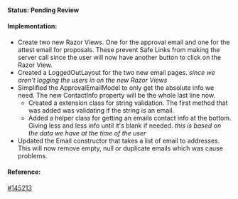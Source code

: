 
#### Status: Pending Review

#### Implementation:
- Create two new Razor Views. One for the approval email and one for the attest email for proposals. These prevent Safe Links from making the server call since the user will now have another button to click on the Razor View.
- Created a LoggedOutLayout for the two new email pages. _since we aren't logging the users in on the new Razor Views_
-  Simplified the ApprovalEmailModel to only get the absolute info we need. The new ContactInfo property will be the whole last line now.
	- Created a extension class for string validation. The first method that was added was validating if the string is an email.
	- Added a helper class for getting an emails contact info at the bottom. Giving less and less info until it's blank if needed. _this is based on the data we have at the time of the user_
- Updated the Email constructor that takes a list of email to addresses. This will now remove empty, null or duplicate emails which was cause problems.

#### Reference:
[#145213](https://civicplus.tpondemand.com/RestUI/Board.aspx#page=board/4700871645113644934&appConfig=eyJhY2lkIjoiRDVFRTNFODg3NkIzNTM2MzVEQkU0RkVGRDg4Q0FCQUEifQ==&boardPopup=userstory/145213/silent)
